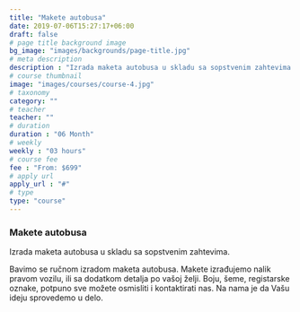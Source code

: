 ```yaml
---
title: "Makete autobusa"
date: 2019-07-06T15:27:17+06:00
draft: false
# page title background image
bg_image: "images/backgrounds/page-title.jpg"
# meta description
description : "Izrada maketa autobusa u skladu sa sopstvenim zahtevima."
# course thumbnail
image: "images/courses/course-4.jpg"
# taxonomy
category: ""
# teacher
teacher: ""
# duration
duration : "06 Month"
# weekly
weekly : "03 hours"
# course fee
fee : "From: $699"
# apply url
apply_url : "#"
# type
type: "course"
---
```



### Makete autobusa

Izrada maketa autobusa u skladu sa sopstvenim zahtevima.

Bavimo se ručnom izradom maketa autobusa. Makete izrađujemo nalik pravom vozilu, ili sa dodatkom detalja po vašoj želji. Boju, šeme, registarske oznake, potpuno sve možete osmisliti i kontaktirati nas. Na nama je da Vašu ideju sprovedemo u delo. 
